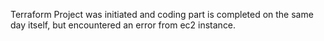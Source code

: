Terraform Project was initiated and coding part is completed on the same day itself, but encountered an error from ec2 instance. 
